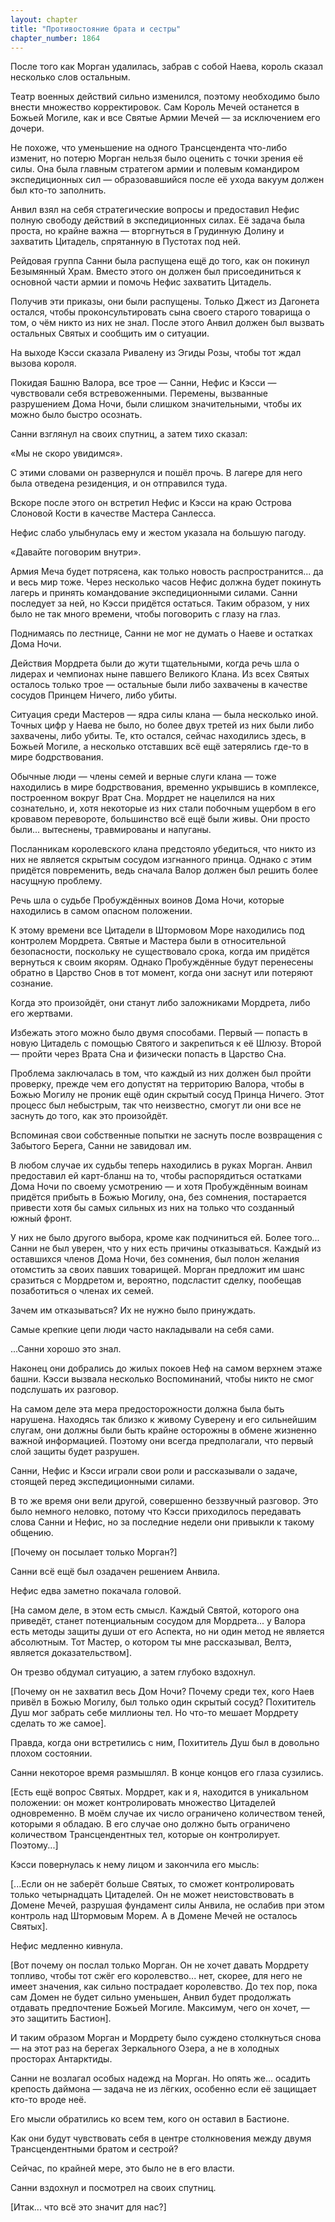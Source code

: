 ```yaml
---
layout: chapter
title: "Противостояние брата и сестры"
chapter_number: 1864
---
```




После того как Морган удалилась, забрав с собой Наева, король сказал несколько слов остальным.

Театр военных действий сильно изменился, поэтому необходимо было внести множество корректировок. Сам Король Мечей останется в Божьей Могиле, как и все Святые Армии Мечей — за исключением его дочери.

Не похоже, что уменьшение на одного Трансцендента что-либо изменит, но потерю Морган нельзя было оценить с точки зрения её силы. Она была главным стратегом армии и полевым командиром экспедиционных сил — образовавшийся после её ухода вакуум должен был кто-то заполнить.

Анвил взял на себя стратегические вопросы и предоставил Нефис полную свободу действий в экспедиционных силах. Её задача была проста, но крайне важна — вторгнуться в Грудинную Долину и захватить Цитадель, спрятанную в Пустотах под ней.

Рейдовая группа Санни была распущена ещё до того, как он покинул Безымянный Храм. Вместо этого он должен был присоединиться к основной части армии и помочь Нефис захватить Цитадель.

Получив эти приказы, они были распущены. Только Джест из Дагонета остался, чтобы проконсультировать сына своего старого товарища о том, о чём никто из них не знал. После этого Анвил должен был вызвать остальных Святых и сообщить им о ситуации.

На выходе Кэсси сказала Ривалену из Эгиды Розы, чтобы тот ждал вызова короля.

Покидая Башню Валора, все трое — Санни, Нефис и Кэсси — чувствовали себя встревоженными. Перемены, вызванные разрушением Дома Ночи, были слишком значительными, чтобы их можно было быстро осознать.

Санни взглянул на своих спутниц, а затем тихо сказал:

«Мы не скоро увидимся».

С этими словами он развернулся и пошёл прочь. В лагере для него была отведена резиденция, и он отправился туда.

Вскоре после этого он встретил Нефис и Кэсси на краю Острова Слоновой Кости в качестве Мастера Санлесса.

Нефис слабо улыбнулась ему и жестом указала на большую пагоду.

«Давайте поговорим внутри».

Армия Меча будет потрясена, как только новость распространится... да и весь мир тоже. Через несколько часов Нефис должна будет покинуть лагерь и принять командование экспедиционными силами. Санни последует за ней, но Кэсси придётся остаться. Таким образом, у них было не так много времени, чтобы поговорить с глазу на глаз.

Поднимаясь по лестнице, Санни не мог не думать о Наеве и остатках Дома Ночи.

Действия Мордрета были до жути тщательными, когда речь шла о лидерах и чемпионах ныне павшего Великого Клана. Из всех Святых осталось только трое — остальные были либо захвачены в качестве сосудов Принцем Ничего, либо убиты.

Ситуация среди Мастеров — ядра силы клана — была несколько иной. Точных цифр у Наева не было, но более двух третей из них были либо захвачены, либо убиты. Те, кто остался, сейчас находились здесь, в Божьей Могиле, а несколько отставших всё ещё затерялись где-то в мире бодрствования.

Обычные люди — члены семей и верные слуги клана — тоже находились в мире бодрствования, временно укрывшись в комплексе, построенном вокруг Врат Сна. Мордрет не нацелился на них сознательно, и, хотя некоторые из них стали побочным ущербом в его кровавом перевороте, большинство всё ещё были живы. Они просто были... вытеснены, травмированы и напуганы.

Посланникам королевского клана предстояло убедиться, что никто из них не является скрытым сосудом изгнанного принца. Однако с этим придётся повременить, ведь сначала Валор должен был решить более насущную проблему.

Речь шла о судьбе Пробуждённых воинов Дома Ночи, которые находились в самом опасном положении.

К этому времени все Цитадели в Штормовом Море находились под контролем Мордрета. Святые и Мастера были в относительной безопасности, поскольку не существовало срока, когда им придётся вернуться к своим якорям. Однако Пробуждённые будут перенесены обратно в Царство Снов в тот момент, когда они заснут или потеряют сознание.

Когда это произойдёт, они станут либо заложниками Мордрета, либо его жертвами.

Избежать этого можно было двумя способами. Первый — попасть в новую Цитадель с помощью Святого и закрепиться к её Шлюзу. Второй — пройти через Врата Сна и физически попасть в Царство Сна.

Проблема заключалась в том, что каждый из них должен был пройти проверку, прежде чем его допустят на территорию Валора, чтобы в Божью Могилу не проник ещё один скрытый сосуд Принца Ничего. Этот процесс был небыстрым, так что неизвестно, смогут ли они все не заснуть до того, как это произойдёт.

Вспоминая свои собственные попытки не заснуть после возвращения с Забытого Берега, Санни не завидовал им.

В любом случае их судьбы теперь находились в руках Морган. Анвил предоставил ей карт-бланш на то, чтобы распорядиться остатками Дома Ночи по своему усмотрению — и хотя Пробуждённым воинам придётся прибыть в Божью Могилу, она, без сомнения, постарается привести хотя бы самых сильных из них на только что созданный южный фронт.

У них не было другого выбора, кроме как подчиниться ей. Более того... Санни не был уверен, что у них есть причины отказываться. Каждый из оставшихся членов Дома Ночи, без сомнения, был полон желания отомстить за своих павших товарищей. Морган предложит им шанс сразиться с Мордретом и, вероятно, подсластит сделку, пообещав позаботиться о членах их семей.

Зачем им отказываться? Их не нужно было принуждать.

Самые крепкие цепи люди часто накладывали на себя сами.

...Санни хорошо это знал.

Наконец они добрались до жилых покоев Неф на самом верхнем этаже башни. Кэсси вызвала несколько Воспоминаний, чтобы никто не смог подслушать их разговор.

На самом деле эта мера предосторожности должна была быть нарушена. Находясь так близко к живому Суверену и его сильнейшим слугам, они должны были быть крайне осторожны в обмене жизненно важной информацией. Поэтому они всегда предполагали, что первый слой защиты будет разрушен.

Санни, Нефис и Кэсси играли свои роли и рассказывали о задаче, стоящей перед экспедиционными силами.

В то же время они вели другой, совершенно беззвучный разговор. Это было немного неловко, потому что Кэсси приходилось передавать слова Санни и Нефис, но за последние недели они привыкли к такому общению.

[Почему он посылает только Морган?]

Санни всё ещё был озадачен решением Анвила.

Нефис едва заметно покачала головой.

[На самом деле, в этом есть смысл. Каждый Святой, которого она приведёт, станет потенциальным сосудом для Мордрета... у Валора есть методы защиты души от его Аспекта, но ни один метод не является абсолютным. Тот Мастер, о котором ты мне рассказывал, Велтэ, является доказательством].

Он трезво обдумал ситуацию, а затем глубоко вздохнул.

[Почему он не захватил весь Дом Ночи? Почему среди тех, кого Наев привёл в Божью Могилу, был только один скрытый сосуд? Похититель Душ мог забрать себе миллионы тел. Но что-то мешает Мордрету сделать то же самое].

Правда, когда они встретились с ним, Похититель Душ был в довольно плохом состоянии.

Санни некоторое время размышлял. В конце концов его глаза сузились.

[Есть ещё вопрос Святых. Мордрет, как и я, находится в уникальном положении: он может контролировать множество Цитаделей одновременно. В моём случае их число ограничено количеством теней, которыми я обладаю. В его случае оно должно быть ограничено количеством Трансцендентных тел, которые он контролирует. Поэтому...]

Кэсси повернулась к нему лицом и закончила его мысль:

[...Если он не заберёт больше Святых, то сможет контролировать только четырнадцать Цитаделей. Он не может неистовствовать в Домене Мечей, разрушая фундамент силы Анвила, не ослабив при этом контроль над Штормовым Морем. А в Домене Мечей не осталось Святых].

Нефис медленно кивнула.

[Вот почему он послал только Морган. Он не хочет давать Мордрету топливо, чтобы тот сжёг его королевство... нет, скорее, для него не имеет значения, как сильно пострадает королевство. До тех пор, пока сам Домен не будет сильно уменьшен, Анвил будет продолжать отдавать предпочтение Божьей Могиле. Максимум, чего он хочет, — это защитить Бастион].

И таким образом Морган и Мордрету было суждено столкнуться снова — на этот раз на берегах Зеркального Озера, а не в холодных просторах Антарктиды.

Санни не возлагал особых надежд на Морган. Но опять же... осадить крепость даймона — задача не из лёгких, особенно если её защищает кто-то вроде неё.

Его мысли обратились ко всем тем, кого он оставил в Бастионе.

Как они будут чувствовать себя в центре столкновения между двумя Трансцендентными братом и сестрой?

Сейчас, по крайней мере, это было не в его власти.

Санни вздохнул и посмотрел на своих спутниц.

[Итак... что всё это значит для нас?]

